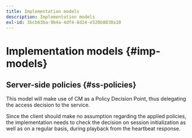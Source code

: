 ```yaml
---
title: Implementation models
description: Implementation models
exl-id: 3bcb63ba-9b4a-4df4-8d24-e520b8830a10
---
```

# Implementation models {#imp-models}

## Server-side policies {#ss-policies}

This model will make use of CM as a Policy Decision Point, thus delegating the access decision to the service.

Since the client should make no assumption regarding the applied policies, the implementation needs to check the decision on session initialization as well as on a regular basis, during playback from the heartbeat response.
